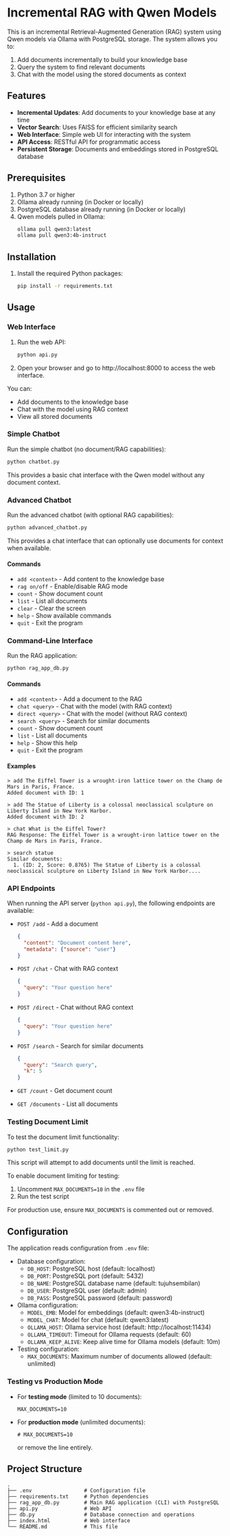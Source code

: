 # Incremental RAG with Qwen Models

This is an incremental Retrieval-Augmented Generation (RAG) system using Qwen models via Ollama with PostgreSQL storage. The system allows you to:

1. Add documents incrementally to build your knowledge base
2. Query the system to find relevant documents
3. Chat with the model using the stored documents as context

## Features

- **Incremental Updates**: Add documents to your knowledge base at any time
- **Vector Search**: Uses FAISS for efficient similarity search
- **Web Interface**: Simple web UI for interacting with the system
- **API Access**: RESTful API for programmatic access
- **Persistent Storage**: Documents and embeddings stored in PostgreSQL database

## Prerequisites

1. Python 3.7 or higher
2. Ollama already running (in Docker or locally)
3. PostgreSQL database already running (in Docker or locally)
4. Qwen models pulled in Ollama:
   ```bash
   ollama pull qwen3:latest
   ollama pull qwen3:4b-instruct
   ```

## Installation

1. Install the required Python packages:
   ```bash
   pip install -r requirements.txt
   ```

## Usage

### Web Interface

1. Run the web API:
   ```bash
   python api.py
   ```

2. Open your browser and go to http://localhost:8000 to access the web interface.

You can:
- Add documents to the knowledge base
- Chat with the model using RAG context
- View all stored documents

### Simple Chatbot

Run the simple chatbot (no document/RAG capabilities):
```bash
python chatbot.py
```

This provides a basic chat interface with the Qwen model without any document context.

### Advanced Chatbot

Run the advanced chatbot (with optional RAG capabilities):
```bash
python advanced_chatbot.py
```

This provides a chat interface that can optionally use documents for context when available.

#### Commands

- `add <content>` - Add content to the knowledge base
- `rag on/off` - Enable/disable RAG mode
- `count` - Show document count
- `list` - List all documents
- `clear` - Clear the screen
- `help` - Show available commands
- `quit` - Exit the program

### Command-Line Interface

Run the RAG application:
```bash
python rag_app_db.py
```

#### Commands

- `add <content>` - Add a document to the RAG
- `chat <query>` - Chat with the model (with RAG context)
- `direct <query>` - Chat with the model (without RAG context)
- `search <query>` - Search for similar documents
- `count` - Show document count
- `list` - List all documents
- `help` - Show this help
- `quit` - Exit the program

#### Examples

```
> add The Eiffel Tower is a wrought-iron lattice tower on the Champ de Mars in Paris, France.
Added document with ID: 1

> add The Statue of Liberty is a colossal neoclassical sculpture on Liberty Island in New York Harbor.
Added document with ID: 2

> chat What is the Eiffel Tower?
RAG Response: The Eiffel Tower is a wrought-iron lattice tower on the Champ de Mars in Paris, France.

> search statue
Similar documents:
  1. (ID: 2, Score: 0.8765) The Statue of Liberty is a colossal neoclassical sculpture on Liberty Island in New York Harbor....
```

### API Endpoints

When running the API server (`python api.py`), the following endpoints are available:

- `POST /add` - Add a document
  ```json
  {
    "content": "Document content here",
    "metadata": {"source": "user"}
  }
  ```

- `POST /chat` - Chat with RAG context
  ```json
  {
    "query": "Your question here"
  }
  ```

- `POST /direct` - Chat without RAG context
  ```json
  {
    "query": "Your question here"
  }
  ```

- `POST /search` - Search for similar documents
  ```json
  {
    "query": "Search query",
    "k": 5
  }
  ```

- `GET /count` - Get document count

- `GET /documents` - List all documents

### Testing Document Limit

To test the document limit functionality:

```bash
python test_limit.py
```

This script will attempt to add documents until the limit is reached.

To enable document limiting for testing:
1. Uncomment `MAX_DOCUMENTS=10` in the `.env` file
2. Run the test script

For production use, ensure `MAX_DOCUMENTS` is commented out or removed.

## Configuration

The application reads configuration from `.env` file:
- Database configuration:
  - `DB_HOST`: PostgreSQL host (default: localhost)
  - `DB_PORT`: PostgreSQL port (default: 5432)
  - `DB_NAME`: PostgreSQL database name (default: tujuhsembilan)
  - `DB_USER`: PostgreSQL user (default: admin)
  - `DB_PASS`: PostgreSQL password (default: password)
- Ollama configuration:
  - `MODEL_EMB`: Model for embeddings (default: qwen3:4b-instruct)
  - `MODEL_CHAT`: Model for chat (default: qwen3:latest)
  - `OLLAMA_HOST`: Ollama service host (default: http://localhost:11434)
  - `OLLAMA_TIMEOUT`: Timeout for Ollama requests (default: 60)
  - `OLLAMA_KEEP_ALIVE`: Keep alive time for Ollama models (default: 10m)
- Testing configuration:
  - `MAX_DOCUMENTS`: Maximum number of documents allowed (default: unlimited)

### Testing vs Production Mode

- For **testing mode** (limited to 10 documents):
  ```
  MAX_DOCUMENTS=10
  ```

- For **production mode** (unlimited documents):
  ```
  # MAX_DOCUMENTS=10
  ```
  or remove the line entirely.

## Project Structure

```
.
├── .env                 # Configuration file
├── requirements.txt     # Python dependencies
├── rag_app_db.py        # Main RAG application (CLI) with PostgreSQL
├── api.py               # Web API
├── db.py                # Database connection and operations
├── index.html           # Web interface
└── README.md            # This file
```
